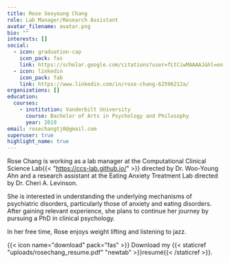 ```yaml
---
title: Rose Seoyoung Chang
role: Lab Manager/Research Assistant
avatar_filename: avatar.png
bio: ""
interests: []
social:
  - icon: graduation-cap
    icon_pack: fas
    link: https://scholar.google.com/citations?user=fLtCiwMAAAAJ&hl=en
  - icon: linkedin
    icon_pack: fab
    link: https://www.linkedin.com/in/rose-chang-62596212a/
organizations: []
education:
  courses:
    - institution: Vanderbilt University
      course: Bachelor of Arts in Psychology and Philosophy
      year: 2019
email: rosechangtj0@gmail.com
superuser: true
highlight_name: true
---
```

Rose Chang is working as a lab manager at the Computational Clinical Science Lab{{< "https://ccs-lab.github.io/" >}} directed by Dr. Woo-Young Ahn and a research assistant at the Eating Anxiety Treatment Lab directed by Dr. Cheri A. Levinson.

She is interested in understanding the underlying mechanisms of psychiatric disorders, particularly those of anxiety and eating disorders. After gaining relevant experience, she plans to continue her journey by pursuing a PhD in clinical psychology.

In her free time, Rose enjoys weight lifting and listening to jazz.

{{< icon name="download" pack="fas" >}} Download my {{< staticref "uploads/rosechang_resume.pdf" "newtab" >}}resumé{{< /staticref >}}.